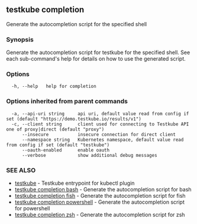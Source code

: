 ## testkube completion

Generate the autocompletion script for the specified shell

### Synopsis

Generate the autocompletion script for testkube for the specified shell.
See each sub-command's help for details on how to use the generated script.


### Options

```
  -h, --help   help for completion
```

### Options inherited from parent commands

```
  -a, --api-uri string     api uri, default value read from config if set (default "https://demo.testkube.io/results/v1")
  -c, --client string      client used for connecting to Testkube API one of proxy|direct (default "proxy")
      --insecure           insecure connection for direct client
      --namespace string   Kubernetes namespace, default value read from config if set (default "testkube")
      --oauth-enabled      enable oauth
      --verbose            show additional debug messages
```

### SEE ALSO

* [testkube](testkube.md)	 - Testkube entrypoint for kubectl plugin
* [testkube completion bash](testkube_completion_bash.md)	 - Generate the autocompletion script for bash
* [testkube completion fish](testkube_completion_fish.md)	 - Generate the autocompletion script for fish
* [testkube completion powershell](testkube_completion_powershell.md)	 - Generate the autocompletion script for powershell
* [testkube completion zsh](testkube_completion_zsh.md)	 - Generate the autocompletion script for zsh

